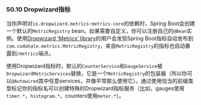 ### 50.10 Dropwizard指标
当你声明对`io.dropwizard.metrics:metrics-core`的依赖时，Spring Boot会创建一个默认的`MetricRegistry` bean。如果需要自定义，你可以注册自己的`@Bean`实例。使用[Dropwizard ‘Metrics’ library](https://dropwizard.github.io/metrics/)的用户会发现Spring Boot指标自动发布到`com.codahale.metrics.MetricRegistry`，来自`MetricRegistry`的指标也自动暴露到`/metrics`端点。

使用Dropwizard指标时，默认的`CounterService`和`GaugeService`被`DropwizardMetricServices`替换，它是一个`MetricRegistry`的包装器（所以你可以`@Autowired`其中任意services，并像平常那么使用它）。通过使用恰当的前缀类型标记你的指标名可以创建特殊的Dropwizard指标服务（比如，gauges使用`timer.*`，`histogram.*`，counters使用`meter.*`）。
